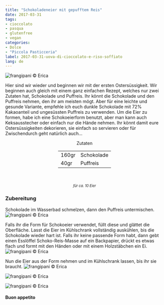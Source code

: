 ```yaml
---
title: "Schokoladeneier mit gepufftem Reis"
date: 2017-03-31
tags:
- cioccolato
- pasqua
- glutenfree
- vegan
categories:
- Dolce
- "Piccola Pasticceria"
label: 2017-03-31-uova-di-cioccolato-e-riso-soffiato
lang: de 
---
```

![](../2017-03-31-uova-di-cioccolato-e-riso-soffiato/header.jpg "frangipani © Erica")

Hier sind wir wieder und beginnen wir mit der ersten Ostersüssigkeit. Wir beginnen auch gleich mit einem ganz einfachen Rezept, welches nur zwei Zutaten hat, Schokolade und Puffreis. Ihr könnt die Schokolade und den Puffreis nehmen, den ihr am meisten mögt. Aber für eine leichte und gesunde Variante, empfehle ich euch dunkle Schokolade mit 72% Kakaoanteil und ungesüssten Puffreis zu verwenden. Um die Eier zu formen, habe ich eine Schokoeierform benutzt, aber man kann auch Keksausstecher oder einfach nur die Hände nehmen. Ihr könnt damit eure Ostersüssigkeiten dekorieren, sie einfach so servieren oder für Zwischendurch geht natürlich auch...

<div id="wrapper" style="text-align: center">
  <div id="yourdiv" style="display: inline-block;">
    <div class="ingredients">
      <div class="ingredients-title">Zutaten</div>
      <table>
        <tbody>     
          <tr>
            <td>160gr</td>
            <td>Schokolade</td>
          </tr>
          <tr>
            <td>40gr</td>
            <td>Puffreis</td>
          </tr>
        </tbody>
      </table>
      <br></br>
      <i class="pull-right" style="font-size: 80%;">für ca. 10 Eier</i>
    </div>
  </div>
</div>


<h3>
  <font color="grey">
    <i class="fa-solid fa-gears"></i>
  </font> Zubereitung
</h3>

Schokolade im Wasserbad schmelzen, dann den Puffreis untermischen.
![](../2017-03-31-uova-di-cioccolato-e-riso-soffiato/impasto.jpg "frangipani © Erica")

Falls ihr die Form für Schokoeier verwendet, füllt diese und glättet die Oberfläche. Lasst die Eier im Kühlschrank vollständig auskühlen, bis die Schokolade wieder hart ist. Falls ihr keine passende Form habt, dann gebt einen Esslöffel Schoko-Reis-Masse auf ein Backpapier, drückt es etwas flach und formt mit den Händen oder mit einem Holzstäbchen ein Ei.
![](../2017-03-31-uova-di-cioccolato-e-riso-soffiato/uova.jpg "frangipani © Erica")

Nun die Eier aus der Form nehmen und im Kühlschrank lassen, bis ihr sie braucht.
![](../2017-03-31-uova-di-cioccolato-e-riso-soffiato/risultato1.jpg "frangipani © Erica")

![](../2017-03-31-uova-di-cioccolato-e-riso-soffiato/risultato2.jpg "frangipani © Erica")

![](../2017-03-31-uova-di-cioccolato-e-riso-soffiato/risultato3.jpg "frangipani © Erica")

<h4>Buon appetito
  <font color="red">
    <i class="fa-regular fa-face-smile"></i>
  </font>
</h4>